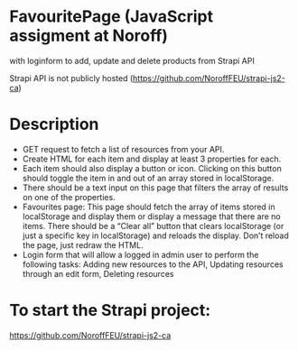 # FavouritePage (JavaScript assigment at Noroff)

with loginform to add, update and delete products from Strapi API 

Strapi API is not publicly hosted (https://github.com/NoroffFEU/strapi-js2-ca) 

# Description
- GET request to fetch a list of resources from your API. 
- Create HTML for each item and display at least 3 properties for each. 
- Each item should also display a button or icon. Clicking on this button should toggle the item in and out of an array stored in localStorage.
- There should be a text input on this page that filters the array of results on one of the properties.
- Favourites page: This page should fetch the array of items stored in localStorage and display them or display a message that there are no items. There should be a “Clear all” button that clears localStorage (or just a specific key in localStorage) and reloads the display. Don’t reload the page, just redraw the HTML.
 - Login form that will allow a logged in admin user to perform the following tasks: Adding new resources to the API, Updating resources through an edit form, Deleting resources

# To start the Strapi project:
https://github.com/NoroffFEU/strapi-js2-ca
